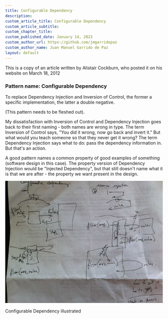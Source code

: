```yaml
---
title: Configurable Dependency
description:
custom_article_title: Configurable Dependency
custom_article_subtitle:
custom_chapter_title:
custom_published_date: January 14, 2023
custom_author_url: https://github.com/jmgarridopaz
custom_author_name: Juan Manuel Garrido de Paz
layout: default
---
```


<p class="intro">This is a copy of an article written by Alistair Cockburn, who posted it on his website on March 18, 2012</p>

### Pattern name: Configurable Dependency

To replace Dependency Injection and Inversion of Control, the former a specific implementation, the latter a double negative.

(This pattern needs to be fleshed out).

My dissatisfaction with Inversion of Control and Dependency Injection goes back to their first naming - both names are wrong in type. The term Inversion of Control says, "You did it wrong, now go back and invert it." But what would you teach someone so that they never get it wrong? The term Dependency Injection says what to do: pass the dependency information in. But that's an action.

A good pattern names a common property of good examples of something (software design in this case). The property version of Dependency Injection would be "Injected Dependency", but that still doesn't name what it is that we are after - the property we want present in the design.

![Configurable Dependency illustrated](/assets/images/confdep/conf_dep_illustrated_800px.jpeg)
<p class="figure">Configurable Dependency illustrated</p>
